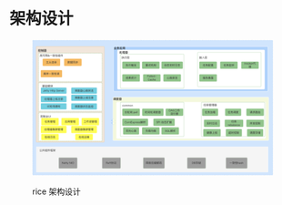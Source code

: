 # 架构设计

<figure><img src="../.gitbook/assets/image (1) (1).png" alt=""><figcaption><p>rice 架构设计</p></figcaption></figure>
